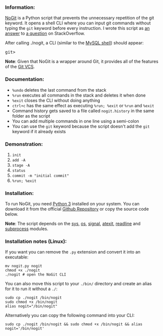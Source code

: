 <article class="col-12 col-lg-9" id="blog-article"><h3 class="text-title">Information:</h3><p><a href="https://github.com/LogicalBranch/NoGit">NoGit</a> is a Python script that prevents the unnecessary repetition of the git keyword. It opens a shell CLI where you can input git commands without typing the <code>git</code> keyword before every instruction. I wrote this script as <a href="https://stackoverflow.com/a/56528842/10415695">an answer</a> to <a href="https://stackoverflow.com/q/56505000/10415695">a question</a> on StackOverflow.</p><p>After calling ./nogit, a CLI (similar to the <a href="https://dev.mysql.com/doc/mysql-shell/8.0/en/mysql-shell-commands.html">MySQL shell</a>) should appear:</p><pre lang="shell">git&gt;
</pre><p><b>Note</b>: Given that NoGit is a wrapper around Git, it provides all of the features of the <a href="https://git-scm.com/">Git VCS</a>.</p><h3 class="text-title">Documentation:</h3><ul><li><code>%undo</code> deletes the last command from the stack</li><li><code>%run</code> executes all commands in the stack and deletes it when done</li><li><code>%exit</code> closes the CLI without doing anything</li><li><code>ctrl+c</code> has the same effect as  executing <code>%run; %exit</code> or <code>%run</code> and <code>%exit</code></li><li>Command history gets saved to a file called <code>nogit.history</code> in the same folder as the script</li><li>You can add multiple commands in one line using a semi-colon</li><li>You can use the <code>git</code> keyword because the script doesn't add the <code>git</code> keyword if it already exists</li></ul><h3 class="text-title">Demonstration:</h3><ol><li><code>init</code></li><li><code>add -A</code></li><li><code>stage -A</code></li><li><code>status</code></li><li><code>commit -m "initial commit"</code></li><li><code>%run; %exit</code></li></ol><h3 class="text-title">Installation:</h3><p>To run NoGit, you need <a href="https://www.python.org/downloads/">Python 3</a> installed on your system. You can download it from the official <a href="https://github.com/LogicalBranch/NoGit">Github Repository</a> or copy the source code below.</p><p><b>Note</b>: The script depends on the <a href="https://docs.python.org/3/library/sys.html">sys</a>, <a href="https://docs.python.org/3/library/os.html">os</a>, <a href="https://docs.python.org/3/library/signal.html">signal</a>, <a href="https://docs.python.org/3/library/atexit.html">atexit</a>, <a href="https://docs.python.org/3/library/readline.html">readline</a> and <a href="https://docs.python.org/3/library/subprocess.html">subprocess</a> modules.</p><h3 class="text-title">Installation notes (Linux):</h3><p>If you want you can remove the <code>.py</code> extension and convert it into an executable:</p><pre class="language-shell" tabindex="0"><code class="language-shell"><span class="token function">mv</span> nogit.py nogit
<span class="token function">chmod</span> +x ./nogit
./nogit <span class="token comment"># open the NoGit CLI</span>
</code></pre><p>You can also move this script to your <code>./bin/</code> directory and create an alias for it to run it without a <code>./</code>:</p><pre class="language-shell" tabindex="0"><code class="language-shell"><span class="token function">sudo</span> <span class="token function">cp</span> ./nogit /bin/nogit
<span class="token function">sudo</span> <span class="token function">chmod</span> +x /bin/nogit
<span class="token builtin class-name">alias</span> <span class="token assign-left variable">nogit</span><span class="token operator">=</span><span class="token string">"/bin/nogit"</span>
</code></pre><p>Alternatively you can copy the following command into your CLI:</p><pre class="language-shell" tabindex="0"><code class="language-shell"><span class="token function">sudo</span> <span class="token function">cp</span> ./nogit /bin/nogit <span class="token operator">&amp;&amp;</span> <span class="token function">sudo</span> <span class="token function">chmod</span> +x /bin/nogit <span class="token operator">&amp;&amp;</span> <span class="token builtin class-name">alias</span> <span class="token assign-left variable">nogit</span><span class="token operator">=</span><span class="token string">'/bin/nogit'</span>
</code></pre>
